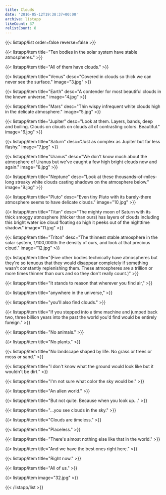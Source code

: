 ```yaml
---
title: Clouds
date: '2016-05-12T19:38:37+00:00'
archive: listapp
likeCount: 37
relistCount: 8
---
```



{{< listapp/list order=false reverse=false >}}

   {{< listapp/item title="Ten bodies in the solar system have stable atmospheres." >}}

   {{< listapp/item title="All of them have clouds." >}}

   {{< listapp/item title="Venus"
      desc="Covered in clouds so thick we can never see the surface."
      image="3.jpg" >}}

   {{< listapp/item title="Earth"
      desc="A contender for most beautiful clouds in the known universe."
      image="4.jpg" >}}

   {{< listapp/item title="Mars"
      desc="Thin wispy infrequent white clouds high in the delicate atmosphere."
      image="5.jpg" >}}

   {{< listapp/item title="Jupiter"
      desc="Look at them. Layers, bands, deep and boiling. Clouds on clouds on clouds all of contrasting colors. Beautiful."
      image="6.jpg" >}}

   {{< listapp/item title="Saturn"
      desc="Just as complex as Jupiter but far less flashy."
      image="7.jpg" >}}

   {{< listapp/item title="Uranus"
      desc="We don't know much about the atmosphere of Uranus but we've caught a few high bright clouds now and again."
      image="8.jpg" >}}

   {{< listapp/item title="Neptune"
      desc="Look at these thousands-of-miles-long streaky white clouds casting shadows on the atmosphere below."
      image="9.jpg" >}}

   {{< listapp/item title="Pluto"
      desc="Even tiny Pluto with its barely-there atmosphere seems to have delicate clouds."
      image="10.jpg" >}}

   {{< listapp/item title="Titan"
      desc="The mighty moon of Saturn with its thick smoggy atmosphere (thicker than ours) has layers of clouds including this bright water ice cloud floating so high it peeks out of the nighttime shadow."
      image="11.jpg" >}}

   {{< listapp/item title="Triton"
      desc="The thinnest stable atmosphere in the solar system, 1/100,000th the density of ours, and look at that precious cloud."
      image="12.jpg" >}}

   {{< listapp/item title="(Five other bodies technically have atmospheres but they're so tenuous that they would disappear completely if something wasn't constantly replenishing them. These atmospheres are a trillion or more times thinner than ours and so they don't really count.)" >}}

   {{< listapp/item title="It stands to reason that wherever you find air," >}}

   {{< listapp/item title="anywhere in the universe," >}}

   {{< listapp/item title="you'll also find clouds." >}}

   {{< listapp/item title="If you stepped into a time machine and jumped back two, three billion years into the past the world you'd find would be entirely foreign." >}}

   {{< listapp/item title="No animals." >}}

   {{< listapp/item title="No plants." >}}

   {{< listapp/item title="No landscape shaped by life. No grass or trees or moss or sand." >}}

   {{< listapp/item title="I don't know what the ground would look like but it wouldn't be dirt." >}}

   {{< listapp/item title="I'm not sure what color the sky would be." >}}

   {{< listapp/item title="An alien world." >}}

   {{< listapp/item title="But not quite. Because when you look up..." >}}

   {{< listapp/item title="...you see clouds in the sky." >}}

   {{< listapp/item title="Clouds are timeless." >}}

   {{< listapp/item title="Placeless." >}}

   {{< listapp/item title="There's almost nothing else like that in the world." >}}

   {{< listapp/item title="And we have the best ones right here." >}}

   {{< listapp/item title="Right now." >}}

   {{< listapp/item title="All of us." >}}

   {{< listapp/item
      image="32.jpg" >}}

{{< /listapp/list >}}
